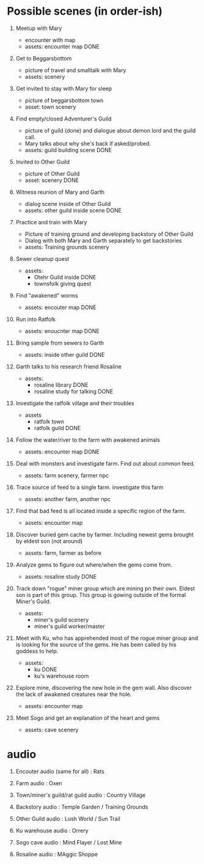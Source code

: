# Possible scenes (in order-ish)

1. Meetup with Mary
   - encounter with map
   - assets: encounter map DONE

1. Get to Beggarsbottom
   - picture of travel and smalltalk with Mary
   - assets: scenery

1. Get invited to stay with Mary for sleep
   - picture of beggarsbottom town
   - asset: town scenery

1. Find empty/closed Adventurer's Guild
   - picture of guild (done) and dialogue about demon lord and the guild call.
   - Mary talks about why she's back if asked/probed.
   - assets: guild building scene DONE

1. Invited to Other Guild
   - picture of Other Guild
   - asset: scenery DONE

1. Witness reunion of Mary and Garth
   - dialog scene inside of Other Guild
   - assets: other guild inside scene DONE

1. Practice and train with Mary
   - Picture of training ground and developing backstory of Other Guild
   - Dialog with both Mary and Garth separately to get backstories
   - assets: Training grounds scenery

1. Sewer cleanup quest
   - assets:
	 - Otehr Guild inside DONE
	 - townsfolk giving quest

1. Find "awakened" worms
   - assets: encouter map DONE

1. Run into Ratfolk
   - assets: enoucnter map DONE

1. Bring sample from sewers to Garth
   - assets: inside other guild DONE

1. Garth talks to his research friend Rosaline
   - assets: 
	 - rosaline library DONE
	 - rosaline study for talking DONE

1. Investigate the ratfolk village and their troubles
   - assets
	 - ratfolk town
	 - ratfolk guild DONE

1. Follow the water/river to the farm with awakened animals
   - assets: encounter map DONE

1. Deal with monsters and investigate farm. Find out about common feed.
   - assets: farm scenery, farmer npc

1. Trace source of feed to a single farm. investigate this farm
   - assets: another farm, another npc

1. Find that bad feed is all located inside a specific region of the farm.
   - assets: encounter map

1. Discover buried gem cache by farmer. Including newest gems brought by eldest son (not around)
   - assets: farm, farmer as before

1. Analyze gems to figure out where/when the gems come from.
   - assets: rosaline study DONE

1. Track down "rogue" miner group which are mining pn their own. Eldest son is part of this group. This group is gowing outside of the formal Miner's Guild.
   - assets: 
	 - miner's guild scenery
	 - miner's guild worker/master

1. Meet with Ku, who has apprehended most of the rogue miner group and is looking for the source of the gems. He has been called by his goddess to help.
   - assets:
	 - ku DONE
	 - ku's warehouse room

1. Explore mine, discovering the new hole in the gem wall. Also discover the lack of awakened creatures near the hole.
   - assets: encounter map

1. Meet Sogo and get an explanation of the heart and gems
   - assets: cave scenery


# audio 

1. Encouter audio (same for all) : Rats

1. Farm audio : Oxen

1. Town/miner's guild/rat guild audio : Country Village

1. Backstory audio : Temple Garden / Training Grounds

1. Other Guild audio : Lush World / Sun Trail

1. Ku warehouse audio : Orrery

1. Sogo cave audio : Mind Flayer / Lost Mine

1. Rosaline audio : MAggic Shoppe
